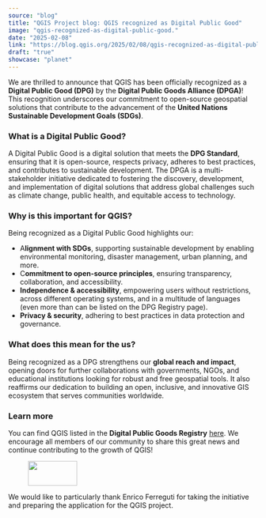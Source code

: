 ```yaml
---
source: "blog"
title: "QGIS Project blog: QGIS recognized as Digital Public Good"
image: "qgis-recognized-as-digital-public-good."
date: "2025-02-08"
link: "https://blog.qgis.org/2025/02/08/qgis-recognized-as-digital-public-good/"
draft: "true"
showcase: "planet"
---
```


<p>We are thrilled to announce that QGIS has been officially recognized as a <strong>Digital Public Good (DPG)</strong> by the <strong>Digital Public Goods Alliance (DPGA)</strong>! This recognition underscores our commitment to open-source geospatial solutions that contribute to the advancement of the <strong>United Nations Sustainable Development Goals (SDGs)</strong>.</p>



<h3 class="wp-block-heading">What is a Digital Public Good?</h3>



<p>A Digital Public Good is a digital solution that meets the <strong>DPG Standard</strong>, ensuring that it is open-source, respects privacy, adheres to best practices, and contributes to sustainable development. The DPGA is a multi-stakeholder initiative dedicated to fostering the discovery, development, and implementation of digital solutions that address global challenges such as climate change, public health, and equitable access to technology.</p>



<h3 class="wp-block-heading">Why is this important for QGIS?</h3>



<p>Being recognized as a Digital Public Good highlights our:</p>



<ul class="wp-block-list">
<li>A<strong>lignment with SDGs</strong>, supporting sustainable development by enabling environmental monitoring, disaster management, urban planning, and more.</li>



<li>C<strong>ommitment to open-source principles</strong>, ensuring transparency, collaboration, and accessibility.</li>



<li><strong>Independence &amp; accessibility</strong>, empowering users without restrictions, across different operating systems, and in a multitude of languages (even more than can be listed on the DPG Registry page).</li>



<li><strong>Privacy &amp; security</strong>, adhering to best practices in data protection and governance.</li>
</ul>



<h3 class="wp-block-heading">What does this mean for the us?</h3>



<p>Being recognized as a DPG strengthens our <strong>global reach and impact</strong>, opening doors for further collaborations with governments, NGOs, and educational institutions looking for robust and free geospatial tools. It also reaffirms our dedication to building an open, inclusive, and innovative GIS ecosystem that serves communities worldwide.</p>



<h3 class="wp-block-heading">Learn more</h3>



<p>You can find QGIS listed in the <strong>Digital Public Goods Registry</strong> <a href="https://www.digitalpublicgoods.net/r/qgis">here</a>. We encourage all members of our community to share this great news and continue contributing to the growth of QGIS!</p>



<figure class="wp-block-image size-large"><a href="https://www.digitalpublicgoods.net/r/qgis"><img alt="" class="wp-image-3194" height="50" src="https://blog.qgis.org/wp-content/uploads/2025/02/image.png?w=99" width="99" /></a></figure>



<p>We would like to particularly thank Enrico Ferreguti for taking the initiative and preparing the application for the QGIS project.</p>
